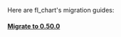 Here are fl_chart's migration guides:

#### [Migrate to 0.50.0](https://github.com/imaNNeoFighT/fl_chart/blob/master/repo_files/documentations/migration_guides/0.50.0/MIGRATION_00_50_00.md)